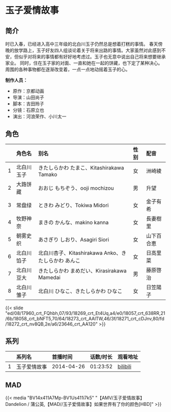 # 玉子爱情故事


## 简介

时已入春，已经进入高中三年级的北白川玉子仍然总是想着打糕的事情。
春天傍晚的放学路上，玉子好友四人组谈论着关于将来出路的事情。大家虽然对此感到不安，但似乎对将来的事情都有好好地考虑过。玉子也无意中说出自己将来想要继承家业。
同时，住在玉子家的对面、一直和她在一起的饼藏，也下定了某种决心。
周围的各种事物都在逐渐改变着，一点一点地动摇着玉子的心。

**制作人员：**
- 原作：京都动画
- 导演：山田尚子
- 脚本：吉田玲子
- 分镜：石原立也
- 演出：河浪荣作、小川太一

## 角色

|     |   角色名   |   别名  | 性别 |  配音  |
|:--- |:------  |:----      |:---  |:--   |
| 1 | 北白川玉子 | きたしらかわ たまこ、Kitashirakawa Tamako | 女 | 洲崎綾 |
| 2 | 大路饼藏 | おおじ もちぞう、ooji mochizou | 男 | 升望 |
| 3 | 常盘绿 | ときわ みどり、Tokiwa Midori | 女 | 金子有希 |
| 4 | 牧野神奈 | まきの かんな、makino kanna | 女 | 長妻樹里 |
| 5 | 朝雾史织 | あさぎり しおり、Asagiri Siori | 女 | 山下百合恵 |
| 6 | 北白川馅子 | 北白川杏子、Kitashirakawa Anko、きたしらかわ あんこ | 女 | 日高里菜 |
| 7 | 北白川豆大 | きたしらかわ まめだい、Kirasirakawa  Mamedai | 男 | 藤原啓治 |
| 8 | 北白川雏子 | 北白川 ひなこ、きたしらかわ ひなこ | 女 | 日笠陽子 |

{{< slide "ed/08/17960_crt_FQhbh,07/93/18269_crt_Et4Uq,a4/e0/18057_crt_638RR,21/6b/18058_crt_bNFT5,70/64/18273_crt_AAlTW,46/3f/18271_crt_cDJnv,80/fd/18272_crt_nv8QB,2e/a6/23646_crt_AA120" >}}

## 系列

|     |   系列名   |   首播时间  | 话数/时长  | 观看地址 |
|:---  |:------    |:----      |:---       |:---  |
| 1 | 玉子爱情故事 | 2014-04-26 | 01:23:52 | [bilibili](https://www.bilibili.com/bangumi/play/ss4155)  |


## MAD

{{< media  "BV14x411A7Mp-BV1Us411i7k5"
"【AMV/玉子爱情故事】 Dandelion / 蒲公英,【MAD//玉子爱情故事】如果世界有了你的颜色[HBD]"  >}}
